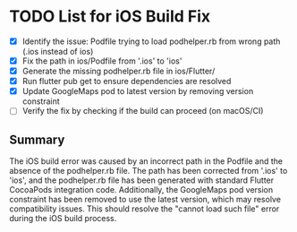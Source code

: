 # TODO List for iOS Build Fix

- [x] Identify the issue: Podfile trying to load podhelper.rb from wrong path (.ios instead of ios)
- [x] Fix the path in ios/Podfile from '.ios' to 'ios'
- [x] Generate the missing podhelper.rb file in ios/Flutter/
- [x] Run flutter pub get to ensure dependencies are resolved
- [x] Update GoogleMaps pod to latest version by removing version constraint
- [ ] Verify the fix by checking if the build can proceed (on macOS/CI)

## Summary
The iOS build error was caused by an incorrect path in the Podfile and the absence of the podhelper.rb file. The path has been corrected from '.ios' to 'ios', and the podhelper.rb file has been generated with standard Flutter CocoaPods integration code. Additionally, the GoogleMaps pod version constraint has been removed to use the latest version, which may resolve compatibility issues. This should resolve the "cannot load such file" error during the iOS build process.

